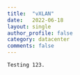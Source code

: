 ```yaml
---
title:  "vXLAN"
date:   2022-06-18
layout: single
author_profile: false
category: datacenter
comments: false
---
```




```
Testing 123.
```

